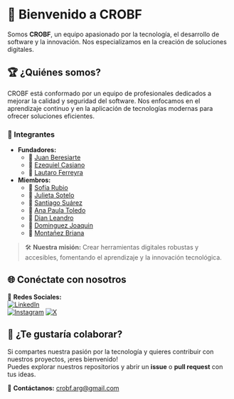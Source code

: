 # 🚀 Bienvenido a CROBF

Somos **CROBF**, un equipo apasionado por la tecnología, el desarrollo de software y la innovación. Nos especializamos en la creación de soluciones digitales.

## 🏆 ¿Quiénes somos?
CROBF está conformado por un equipo de profesionales dedicados a mejorar la calidad y seguridad del software. Nos enfocamos en el aprendizaje continuo y en la aplicación de tecnologías modernas para ofrecer soluciones eficientes.

### 👥 Integrantes
- **Fundadores:**  
  - 🔹 [Juan Beresiarte](https://github.com/beresiartejuan)
  - 🔹 [Ezequiel Casiano](https://github.com/yoezequiel)
  - 🔹 [Lautaro Ferreyra](https://github.com/lautaroff)
- **Miembros:**  
  - 🔸 [Sofía Rubio](https://github.com/SofiaNRubio)
  - 🔸 [Julieta Sotelo](https://github.com/JuuSotelo)
  - 🔸 [Santiago Suárez](https://github.com/SantiagoSuarez9)  
  - 🔸 [Ana Paula Toledo](https://github.com/paulytoledoo)
  - 🔸 [Dian Leandro](https://github.com/LeanNDQ)
  - 🔸 [Dominguez Joaquin](http://github.com/DOMINGUEZJOACOO)
  - 🔸 [Montañez Briana](https://github.com/brimon1)

> 🛠 **Nuestra misión:** Crear herramientas digitales robustas y accesibles, fomentando el aprendizaje y la innovación tecnológica.

## 🌐 Conéctate con nosotros
📌 **Redes Sociales:**  
[![LinkedIn](https://img.shields.io/badge/LinkedIn-0A66C2?style=for-the-badge&logo=linkedin&logoColor=white)](https://www.linkedin.com/company/crobf)  
[![Instagram](https://img.shields.io/badge/Instagram-E4405F?style=for-the-badge&logo=instagram&logoColor=white)](https://www.instagram.com/crobf_arg)
[![X](https://img.shields.io/badge/X-%23000000.svg?style=for-the-badge&logo=X&logoColor=white)](https://x.com/CROBF_arg)

## 🚀 ¿Te gustaría colaborar?
Si compartes nuestra pasión por la tecnología y quieres contribuir con nuestros proyectos, ¡eres bienvenido!  
Puedes explorar nuestros repositorios y abrir un **issue** o **pull request** con tus ideas.

📩 **Contáctanos:** crobf.arg@gmail.com
